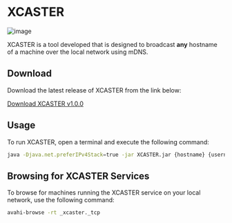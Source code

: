 # XCASTER

![image](https://github.com/user-attachments/assets/1bd9dd9b-d0d1-4341-87d4-08f75a934084)

XCASTER is a tool developed that is designed to broadcast **any** hostname of a machine over the local network using mDNS. 

## Download

Download the latest release of XCASTER from the link below:

[Download XCASTER v1.0.0](https://github.com/Kobeeeef/XCASTER/releases/download/v1.0.0/XCASTER.jar)

## Usage

To run XCASTER, open a terminal and execute the following command:

```sh
java -Djava.net.preferIPv4Stack=true -jar XCASTER.jar {hostname} {username} {password}
```
## Browsing for XCASTER Services

To browse for machines running the XCASTER service on your local network, use the following command:

```bash
avahi-browse -rt _xcaster._tcp
